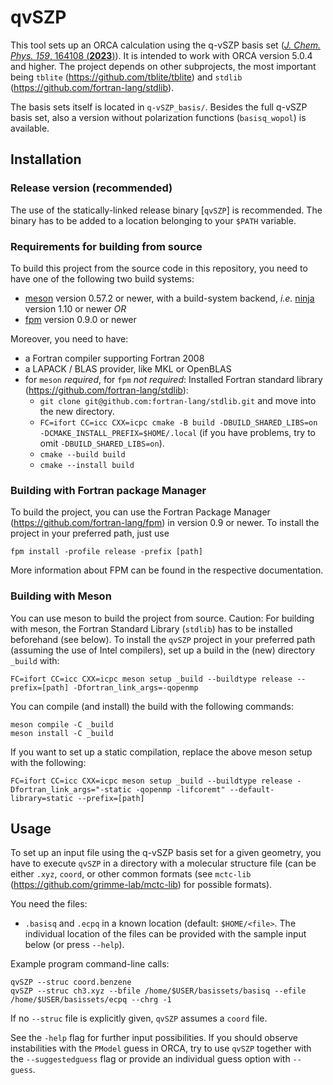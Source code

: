 # qvSZP
This tool sets up an ORCA calculation using the q-vSZP basis set ([_J. Chem. Phys. 159_, 164108 (**2023**)](https://doi.org/10.1063/5.0172373)). It is intended to work with ORCA version 5.0.4 and higher. The project depends on other subprojects, the most important being `tblite` (https://github.com/tblite/tblite) and `stdlib` (https://github.com/fortran-lang/stdlib).

The basis sets itself is located in `q-vSZP_basis/`. Besides the full q-vSZP basis set, also a version without polarization functions (`basisq_wopol`) is available.

## Installation
### Release version (recommended)
The use of the statically-linked release binary [`qvSZP`] is recommended. The binary has to be added to a location belonging to your `$PATH` variable.

### Requirements for building from source
To build this project from the source code in this repository, you need to have one of the following two build systems:
- [meson](https://mesonbuild.com) version 0.57.2 or newer, with a build-system backend, *i.e.* [ninja](https://ninja-build.org) version 1.10 or newer _OR_
- [fpm](https://github.com/fortran-lang/fpm) version 0.9.0 or newer

Moreover, you need to have:
- a Fortran compiler supporting Fortran 2008
- a LAPACK / BLAS provider, like MKL or OpenBLAS
- for `meson` _required_, for `fpm` _not required_: Installed Fortran standard library (https://github.com/fortran-lang/stdlib):
  - `git clone git@github.com:fortran-lang/stdlib.git` and move into the new directory.
  - `FC=ifort CC=icc CXX=icpc cmake -B build -DBUILD_SHARED_LIBS=on -DCMAKE_INSTALL_PREFIX=$HOME/.local` (if you have problems, try to omit `-DBUILD_SHARED_LIBS=on`).
  - `cmake --build build`
  - `cmake --install build`

### Building with Fortran package Manager
To build the project, you can use the Fortran Package Manager (https://github.com/fortran-lang/fpm) in version 0.9 or newer.
To install the project in your preferred path, just use 
```
fpm install -profile release -prefix [path]
```
More information about FPM can be found in the respective documentation.

### Building with Meson
You can use meson to build the project from source. Caution: For building with meson, the Fortran Standard Library (`stdlib`) has to be installed beforehand (see below).
To install the `qvSZP` project in your preferred path (assuming the use of Intel compilers), set up a build in the (new) directory `_build` with: 
```
FC=ifort CC=icc CXX=icpc meson setup _build --buildtype release --prefix=[path] -Dfortran_link_args=-qopenmp
```
You can compile (and install) the build with the following commands:
```
meson compile -C _build
meson install -C _build
```

If you want to set up a static compilation, replace the above meson setup with the following:
```
FC=ifort CC=icc CXX=icpc meson setup _build --buildtype release -Dfortran_link_args="-static -qopenmp -lifcoremt" --default-library=static --prefix=[path]
```

## Usage
To set up an input file using the q-vSZP basis set for a given geometry, you have to execute `qvSZP` in a directory with a molecular structure file (can be either `.xyz`, `coord`, or other common formats (see `mctc-lib` (https://github.com/grimme-lab/mctc-lib) for possible formats).

You need the files:
- `.basisq` and `.ecpq` in a known location (default: `$HOME/<file>`. The individual location of the files can be provided with the sample input below (or press `--help`).

Example program command-line calls:

```
qvSZP --struc coord.benzene
qvSZP --struc ch3.xyz --bfile /home/$USER/basissets/basisq --efile /home/$USER/basissets/ecpq --chrg -1
```
If no `--struc` file is explicitly given, `qvSZP` assumes a `coord` file.

See the `-help` flag for further input possibilities.
If you should observe instabilities with the `PModel` guess in ORCA, try to use `qvSZP` together with the `--suggestedguess` flag or provide an individual guess option with `--guess`.
